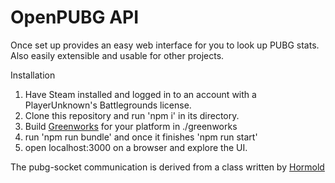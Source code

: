 # OpenPUBG API

Once set up provides an easy web interface for you to look up PUBG stats.
Also easily extensible and usable for other projects.

Installation
1. Have Steam installed and logged in to an account with a PlayerUnknown's Battlegrounds license.
2. Clone this repository and run 'npm i' in its directory.
3. Build [Greenworks](https://github.com/greenheartgames/greenworks) for your platform in ./greenworks
3. run 'npm run bundle' and once it finishes 'npm run start' 
4. open localhost:3000 on a browser and explore the UI.

The pubg-socket communication is derived from a class written by [Hormold](https://github.com/Hormold/pubg) 